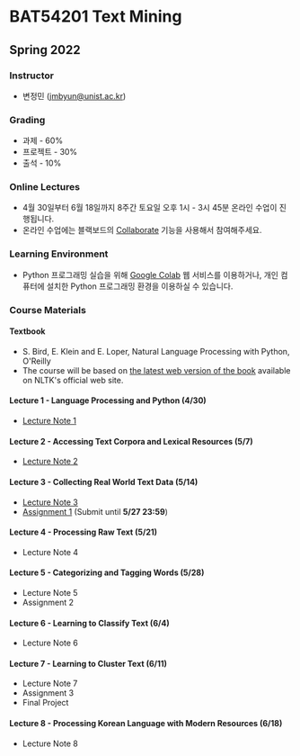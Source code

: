 # BAT54201 Text Mining

## Spring 2022

### Instructor

- 변정민 (jmbyun@unist.ac.kr)

### Grading

- 과제 - 60%
- 프로젝트 - 30%
- 출석 - 10%

### Online Lectures

- 4월 30일부터 6월 18일까지 8주간 토요일 오후 1시 - 3시 45분 온라인 수업이 진행됩니다.
- 온라인 수업에는 블랙보드의 [Collaborate](https://blackboard.unist.ac.kr/webapps/collab-ultra/tool/collabultra?course_id=_7420_1&mode=cpview) 기능을 사용해서 참여해주세요.

### Learning Environment

- Python 프로그래밍 실습을 위해 [Google Colab](https://colab.research.google.com/) 웹 서비스를 이용하거나, 개인 컴퓨터에 설치한 Python 프로그래밍 환경을 이용하실 수 있습니다.

### Course Materials

#### Textbook

- S. Bird, E. Klein and E. Loper, Natural Language Processing with Python, O'Reilly
- The course will be based on [the latest web version of the book](https://www.nltk.org/book/) available on NLTK's official web site. 

#### Lecture 1 - Language Processing and Python (4/30)

- [Lecture Note 1](https://docs.google.com/presentation/d/1AqejkurfRNhDyjskzt7gkzx2IJZX8uuy6J0k7NQk8xI/export?format=pdf)

#### Lecture 2 - Accessing Text Corpora and Lexical Resources (5/7)

- [Lecture Note 2](https://docs.google.com/presentation/d/1EjVn4bHuMHWCP7oKD5iJdJpJPZnuQ9u1FS1jd64TGJI/export?format=pdf)

#### Lecture 3 - Collecting Real World Text Data (5/14)

- [Lecture Note 3](https://docs.google.com/presentation/d/1qHxqqTcGLd0yCYfQF82rHV2vLJUFlMnqR8b9dHI_fx0/export?format=pdf)
- [Assignment 1](/bat54201/assignments/01_news) (Submit until **5/27 23:59**)

#### Lecture 4 - Processing Raw Text (5/21)

- Lecture Note 4

#### Lecture 5 - Categorizing and Tagging Words (5/28)

- Lecture Note 5
- Assignment 2

#### Lecture 6 - Learning to Classify Text (6/4)

- Lecture Note 6

#### Lecture 7 - Learning to Cluster Text (6/11)

- Lecture Note 7
- Assignment 3
- Final Project

#### Lecture 8 - Processing Korean Language with Modern Resources (6/18)

- Lecture Note 8
